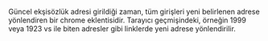 Güncel ekşisözlük adresi girildiği zaman, tüm girişleri yeni belirlenen adrese yönlendiren bir chrome eklentisidir. 
Tarayıcı geçmişindeki, örneğin 1999 veya 1923 vs ile biten adresler gibi linklerde yeni adrese yönlendirilir.
